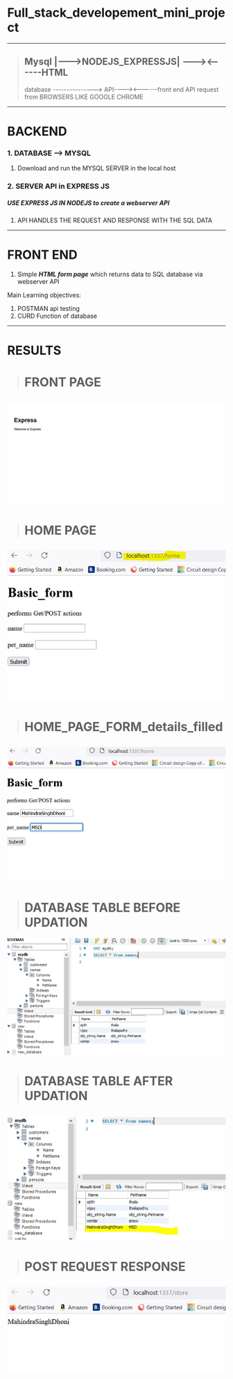# Full_stack_developement_mini_project

---
> **Mysql  |--->NODEJS_EXPRESSJS| ---><------HTML**
> ---------------------------------------------------
> database ---------------> API----><------front end API request from BROWSERS LIKE GOOGLE CHROME 


***
# BACKEND 

### 1. DATABASE --> MYSQL

1. Download and run the MYSQL SERVER in the local host 

### 2. SERVER API in EXPRESS JS

##### USE EXPRESS JS IN NODEJS to create a webserver API

1. API HANDLES THE REQUEST AND RESPONSE WITH THE SQL DATA

***

# FRONT END 

1. Simple ***HTML form page*** which returns data to SQL database via webserver API


Main Learning objectives:

1. POSTMAN api testing
2. CURD Function of database 

---

# RESULTS

> # FRONT PAGE 
![FRONT](front_page.JPG)
---
> # HOME PAGE
![](https://github.com/winnergetsyou/Full_stack_developement_mini_project/blob/master/home_page_form.JPG)
---
> # HOME_PAGE_FORM_details_filled
![](https://github.com/winnergetsyou/Full_stack_developement_mini_project/blob/master/home_page_form_FILLED.JPG)
---
> # DATABASE TABLE BEFORE UPDATION 
![](https://github.com/winnergetsyou/Full_stack_developement_mini_project/blob/master/before_form_submission.JPG)

> # DATABASE TABLE AFTER UPDATION 
![](https://github.com/winnergetsyou/Full_stack_developement_mini_project/blob/master/Updated_database_table.JPG)
---
> # POST REQUEST RESPONSE 
![](https://github.com/winnergetsyou/Full_stack_developement_mini_project/blob/master/POST_REQUEST-RESPONSE.JPG)
---

